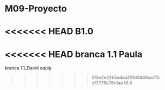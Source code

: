 # M09-Proyecto
<<<<<<< HEAD
B1.0
=======
<<<<<<< HEAD
branca 1.1 Paula
=======
branca 1.1_David equip
>>>>>>> 5f5e2e22b5adaa2f0d0849aa77ccf7779c78c1aa
>>>>>>> b1.0
